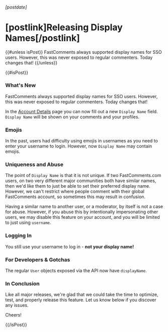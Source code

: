 ###### [postdate]
# [postlink]Releasing Display Names[/postlink]

{{#unless isPost}}
FastComments always supported display names for SSO users. However, this was never exposed to regular commenters. Today changes that!
{{/unless}}

{{#isPost}}

### What's New

FastComments always supported display names for SSO users. However, this was never exposed to regular commenters. Today changes that!

In the [Account Details](https://fastcomments.com/auth/my-account/edit-details) page you can now fill out a new `Display Name` field. `Display Name` will
be shown on your comments and your profiles.

### Emojis

In the past, users had difficulty using emojis in usernames as you need to enter your username to login. However, now `Display Name` may contain emojis.

### Uniqueness and Abuse

The point of `Display Name` is that it is not unique. If two FastComments.com users, on two very different major communities both have similar names, then we'd like
them to just be able to set their preferred display name. However, we can't restrict where people comment with their global FastComments account, so sometimes this may
result in confusion.

Having a similar name to another user, or a moderator, by itself is not a case for abuse. However, if you abuse this by intentionally impersonating other users, we may
disable this feature on your account, and you will be limited to just using `username`.

### Logging In

You still use your username to log in - **not your display name!**

### For Developers & Gotchas

The regular `User` objects exposed via the API now have `displayName`.

### In Conclusion

Like all major releases, we're glad that we could take the time to optimize, test, and properly release this feature. Let us know
below if you discover any issues.

Cheers!

{{/isPost}}
